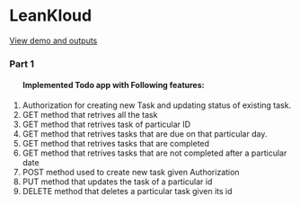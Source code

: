 # LeanKloud
<a href="https://drive.google.com/drive/folders/1C9PoMi2MWY2vs6Z1iUrDE90NMOmhXi2j?usp=sharing">View demo and outputs</a>

<h3>Part 1</h3>
<p align="justify">
<ol> <h4>Implemented Todo app with Following features:</h4> 
  <li>Authorization for creating new Task and updating status of existing task.</li>
  <li>GET method that retrives all the task </li>
  <li>GET method that retrives task of particular ID </li>
  <li>GET method that retrives tasks that are due on that particular day.</li>
  <li>GET method that retrives tasks that are completed</li>
  <li>GET method that retrives tasks that are not completed after a particular date</li>
  <li>POST method used to create new task given Authorization</li>
  <li>PUT method that updates the task of a particular id</li>
  <li>DELETE method that deletes a particular task given its id</li>
  </ol>
  </p>
